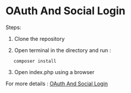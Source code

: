 # OAuth And Social Login

Steps:

1. Clone the repository

2. Open terminal in the directory and run :

```
   composer install
```

3. Open index.php using a browser

For more details : [OAuth And Social Login](https://medium.com/@nirmalcode/oauth-social-login-106864e886de)
